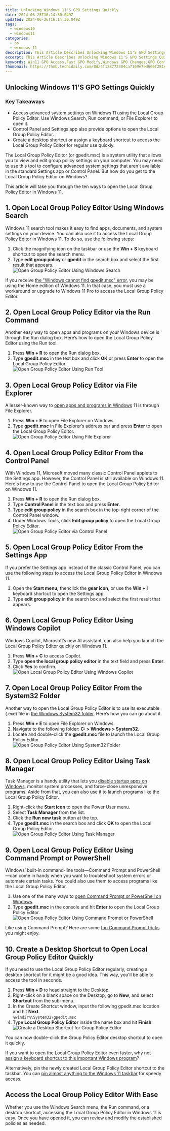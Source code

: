 ```yaml
---
title: Unlocking Windows 11'S GPO Settings Quickly
date: 2024-06-25T16:14:30.049Z
updated: 2024-06-26T16:14:30.049Z
tags:
  - windows10
  - windows11
categories:
  - os
  - windows 11
description: This Article Describes Unlocking Windows 11'S GPO Settings Quickly
excerpt: This Article Describes Unlocking Windows 11'S GPO Settings Quickly
keywords: Win11 GPO Access,Fast GPO Modify,Windows GPO Changes,GPO Control Guide,Enhance GPO Speed,Master Win11 Settings,Optimize GPO Tweaks
thumbnail: https://thmb.techidaily.com/8da4f128772304ca7169e7ed666f281e2ef57e50c9a3e1b7624a8f2d1d718fa1.jpg
---
```


## Unlocking Windows 11'S GPO Settings Quickly

### Key Takeaways

* Access advanced system settings on Windows 11 using the Local Group Policy Editor. Use Windows Search, Run command, or File Explorer to open it.
* Control Panel and Settings app also provide options to open the Local Group Policy Editor.
* Create a desktop shortcut or assign a keyboard shortcut to access the Local Group Policy Editor for regular use quickly.

 The Local Group Policy Editor (or gpedit.msc) is a system utility that allows you to view and edit group policy settings on your computer. You may need to use this tool to configure advanced system settings that aren't available in the standard Settings app or Control Panel. But how do you get to the Local Group Policy Editor on Windows?

 This article will take you through the ten ways to open the Local Group Policy Editor in Windows 11\.

## 1\. Open Local Group Policy Editor Using Windows Search

 Windows 11 search tool makes it easy to find apps, documents, and system settings on your device. You can also use it to access the Local Group Policy Editor in Windows 11\. To do so, use the following steps:

1. Click the magnifying icon on the taskbar or use the **Win + S** keyboard shortcut to open the search menu.
2. Type **edit group policy** or **gpedit** in the search box and select the first result that appears.  
![Open Group Policy Editor Using Windows Search](https://static1.makeuseofimages.com/wordpress/wp-content/uploads/2022/12/open-group-policy-editor-using-windows-search.jpg)

 If you receive [the "Windows cannot find gpedit.msc" error](https://www.makeuseof.com/fix-cannot-find-gpeditmsc-error-in-windows/), you may be using the Home edition of Windows 11\. In that case, you must use a workaround or upgrade to Windows 11 Pro to access the Local Group Policy Editor.

## 2\. Open Local Group Policy Editor via the Run Command

 Another easy way to open apps and programs on your Windows device is through the Run dialog box. Here’s how to open the Local Group Policy Editor using the Run tool.

1. Press **Win + R** to open the Run dialog box.
2. Type **gpedit.msc** in the text box and click **OK** or press **Enter** to open the Local Group Policy Editor.  
![Open Group Policy Editor Using Run Tool](https://static1.makeuseofimages.com/wordpress/wp-content/uploads/2022/12/open-group-policy-editor-using-run-tool.jpg)

## 3\. Open Local Group Policy Editor via File Explorer

 A lesser-known way to [open apps and programs in Windows](https://www.makeuseof.com/open-apps-programs-windows/) 11 is through File Explorer.

1. Press **Win + E** to open File Explorer on Windows.
2. Type **gpedit.msc** in File Explorer’s address bar and press **Enter** to open the Local Group Policy Editor.  
![Open Group Policy Editor Using File Explorer](https://static1.makeuseofimages.com/wordpress/wp-content/uploads/2022/12/open-group-policy-editor-using-file-explorer.jpg)

## 4\. Open Local Group Policy Editor From the Control Panel

 With Windows 11, Microsoft moved many classic Control Panel applets to the Settings app. However, the Control Panel is still available on Windows 11\. Here's how to use the Control Panel to open the Local Group Policy Editor on Windows 11\.

1. Press **Win + R** to open the Run dialog box.
2. Type **Control Panel** in the text box and press **Enter**.
3. Type **edit group policy** in the search box in the top-right corner of the Control Panel window.
4. Under Windows Tools, click **Edit group policy** to open the Local Group Policy Editor.  
![Open Group Policy Editor via Control Panel](https://static1.makeuseofimages.com/wordpress/wp-content/uploads/2022/12/open-group-policy-editor-via-control-panel.jpg)

## 5\. Open Local Group Policy Editor From the Settings App

 If you prefer the Settings app instead of the classic Control Panel, you can use the following steps to access the Local Group Policy Editor in Windows 11\.

1. Open the **Start menu,** thenclick the **gear icon**, or use the **Win + I** keyboard shortcut to open the Settings app.
2. Type **edit group policy** in the search box and select the first result that appears.

## 6\. Open Local Group Policy Editor Using Windows Copilot

 Windows Copilot, Microsoft’s new AI assistant, can also help you launch the Local Group Policy Editor quickly on Windows 11\.

1. Press **Win + C** to access Copilot.
2. Type **open the local group policy editor** in the text field and press **Enter**.
3. Click **Yes** to confirm.  
![Open Local Group Policy Editor Using Windows Copilot](https://static1.makeuseofimages.com/wordpress/wp-content/uploads/2023/10/open-local-group-policy-editor-using-windows-copilot.jpg)

## 7\. Open Local Group Policy Editor From the System32 Folder

 Another way to open the Local Group Policy Editor is to use its executable (.exe) file in [the Windows System32 folder](https://www.makeuseof.com/tag/windows-system32/). Here’s how you can go about it.

1. Press **Win + E** to open File Explorer on Windows.
2. Navigate to the following folder: **C: > Windows > System32**.
3. Locate and double-click the **gpedit.msc** file to launch the Local Group Policy Editor.  
![Open Group Policy Editor Using System32 Folder](https://static1.makeuseofimages.com/wordpress/wp-content/uploads/2022/12/open-group-policy-editor-using-system32-folder.jpg)

## 8\. Open Local Group Policy Editor Using Task Manager

 Task Manager is a handy utility that lets you [disable startup apps on Windows](https://www.makeuseof.com/windows-11-disable-startup-programs/), monitor system processes, and force-close unresponsive programs. Aside from that, you can also use it to launch programs like the Local Group Policy Editor.

1. Right-click the **Start icon** to open the Power User menu.
2. Select **Task Manager** from the list.
3. Click the **Run new task** button at the top.
4. Type **gpedit.msc** in the search box and click **OK** to open the Local Group Policy Editor.  
![Open Group Policy Editor Using Task Manager](https://static1.makeuseofimages.com/wordpress/wp-content/uploads/2022/12/open-group-policy-editor-using-task-manager.jpg)

## 9\. Open Local Group Policy Editor Using Command Prompt or PowerShell

 Windows’ built-in command-line tools—Command Prompt and PowerShell—can come in handy when you want to troubleshoot system errors or automate certain tasks. You could also use them to access programs like the Local Group Policy Editor.

1. Use one of the many ways to [open Command Prompt or PowerShell on Windows](https://www.makeuseof.com/windows-open-command-prompt-powershell/).
2. Type **gpedit.msc** in the console and hit **Enter** to open the Local Group Policy Editor.  
![Open Group Policy Editor Using Command Prompt or PowerShell](https://static1.makeuseofimages.com/wordpress/wp-content/uploads/2022/12/open-group-policy-editor-using-command-prompt-or-powershell.jpg)

 Like using Command Prompt? Here are some [fun Command Prompt tricks](http://www.makeuseof.com/command-prompt-fun-things/) you might enjoy.

## 10\. Create a Desktop Shortcut to Open Local Group Policy Editor Quickly

 If you need to use the Local Group Policy Editor regularly, creating a desktop shortcut for it might be a good idea. This way, you'll be able to access the tool in seconds.

1. Press **Win + D** to head straight to the Desktop.
2. Right-click on a blank space on the Desktop, go to **New**, and select **Shortcut** from the sub-menu.
3. In the Create Shortcut window, input the following gpedit.msc location and hit **Next**.  
`%windir%\System32\gpedit.msc`
4. Type **Local Group Policy Editor** inside the name box and hit **Finish**.  
![Create a Desktop Shortcut for Group Policy Editor](https://static1.makeuseofimages.com/wordpress/wp-content/uploads/2022/12/create-a-desktop-shortcut-for-group-policy-editor.jpg)

 You can now double-click the Group Policy Editor desktop shortcut to open it quickly.

 If you want to open the Local Group Policy Editor even faster, why not [assign a keyboard shortcut to this important Windows program](https://www.makeuseof.com/windows-keyboard-shortcuts-programs/)?

 Alternatively, pin the newly created Local Group Policy Editor shortcut to the taskbar. You can [pin almost anything to the Windows 11 taskbar](https://www.makeuseof.com/windows-11-taskbar-pin-almost-anything/) for speedy access.

## Access the Local Group Policy Editor With Ease

 Whether you use the Windows Search menu, the Run command, or a desktop shortcut, accessing the Local Group Policy Editor in Windows 11 is easy. Once you have opened it, you can review and modify the established policies as needed.



<ins class="adsbygoogle"
      style="display:block"
      data-ad-client="ca-pub-7571918770474297"
      data-ad-slot="8358498916"
      data-ad-format="auto"
      data-full-width-responsive="true"></ins>